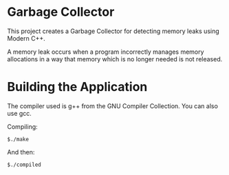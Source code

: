 # Garbage Collector

This project creates a Garbage Collector for detecting memory leaks using Modern C++.

A memory leak occurs when a program incorrectly manages memory allocations in a way
that memory which is no longer needed is not released.

# Building the Application
The compiler used is g++ from the GNU Compiler Collection. You can also use gcc.

Compiling:

``$./make``

And then:

``$./compiled``

